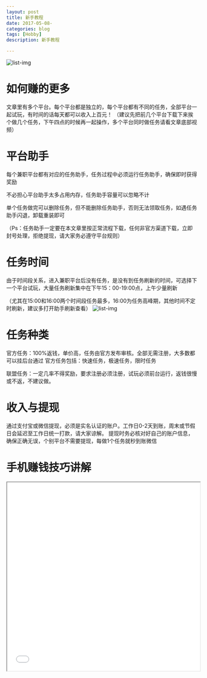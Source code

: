 ```yaml
---
layout: post
title: 新手教程
date: 2017-05-08-
categories: blog
tags: [Hobby]
description: 新手教程

---
```


![list-img](http://xyq.aso0910.com/images/ContentImg/636139721089363607.png)

# 如何赚的更多

文章里有多个平台。每个平台都是独立的，每个平台都有不同的任务，全部平台一起试玩，有时间的话每天都可以收入上百元！ （建议先把前几个平台下载下来挨个做几个任务，下午四点的时候再一起操作，多个平台同时做任务请看文章底部视频）


# 平台助手

每个兼职平台都有对应的任务助手，任务过程中必须运行任务助手，确保即时获得奖励

不必担心平台助手太多占用内存，任务助手容量可以忽略不计

单个任务做完可以删除任务，但不能删除任务助手，否则无法领取任务，如遇任务助手闪退，卸载重装即可

（Ps：任务助手一定要在本文章里按正常流程下载，任何非官方渠道下载，立即封号处理，拒绝提现，请大家务必遵守平台规则）


# 任务时间

由于时间段关系，进入兼职平台后没有任务，是没有到任务刷新的时间，可选择下一个平台试玩，大量任务刷新集中在下午15：00-19:00点，上午少量刷新

（尤其在15:00和16:00两个时间段任务最多，16:00为任务高峰期，其他时间不定时刷新，建议多打开助手刷新查看）
![list-img](http://xyq.aso0910.com/images/image/20161105/20161105195009_4266.jpg)

# 任务种类
官方任务：100%返钱，单价高，任务由官方发布审核。全部无需注册，大多数都可以挂后台通过
  官方任务包括：快速任务，极速任务，限时任务

  联盟任务：一定几率不得奖励，要求注册必须注册，试玩必须前台运行，返钱很慢或不返，不建议做。
  
# 收入与提现

通过支付宝或微信提现，必须是实名认证的账户。工作日0-2天到账，周末或节假日会延迟至工作日统一打款，请大家谅解。
提现时务必核对好自己的账户信息，确保正确无误，个别平台不需要提现，每做1个任务就秒到账微信

# 手机赚钱技巧讲解

<iframe height=498 width=510 src="iframe/one.mp4">

# 多个平台操作视频，10分钟赚9元

<iframe height=498 width=510 src="iframe/two.mp4">

# 扫码关注我们更多平台等你来赚
